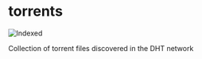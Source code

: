 torrents 
========
![Indexed](https://img.shields.io/badge/indexed-47821-blue)

Collection of torrent files discovered in the DHT network
